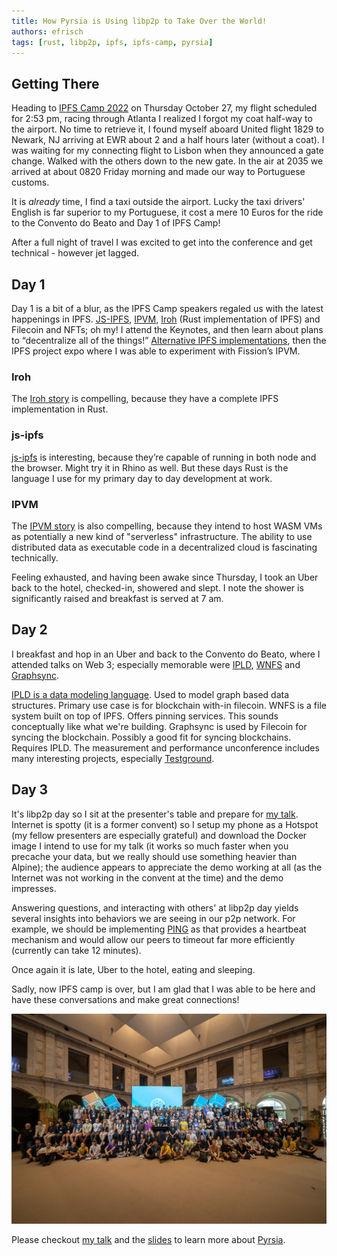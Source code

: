 ```yaml
---
title: How Pyrsia is Using libp2p to Take Over the World!
authors: efrisch
tags: [rust, libp2p, ipfs, ipfs-camp, pyrsia]
---
```

## Getting There
Heading to [IPFS Camp 2022](https://2022.ipfs.camp/) on Thursday October 27, my flight scheduled for 2:53 pm, racing through Atlanta I realized I forgot my coat half-way to the airport. No time to retrieve it, I found myself aboard United flight 1829 to Newark, NJ arriving at EWR about 2 and a half hours later (without a coat). I was waiting for my connecting flight to Lisbon when they announced a gate change. Walked with the others down to the new gate. In the air at 2035 we arrived at about 0820 Friday morning and made our way to Portuguese customs.

It is *already* time, I find a taxi outside the airport. Lucky the taxi drivers' English is far superior to my Portuguese, it cost a mere 10 Euros for the ride to the Convento do Beato and Day 1 of IPFS Camp!

After a full night of travel I was excited to get into the conference and get technical - however jet lagged.


## Day 1
Day 1 is a bit of a blur, as the IPFS Camp speakers regaled us with the latest happenings in IPFS. [JS-IPFS](https://js.ipfs.tech/), [IPVM](https://fission.codes/blog/ipfs-thing-breaking-down-ipvm/), [Iroh](https://iroh.computer/) (Rust implementation of IPFS) and Filecoin and NFTs; oh my! I attend the Keynotes, and then learn about plans to “decentralize all of the things!” [Alternative IPFS implementations](https://youtu.be/HRYREdsLt5k), then the IPFS project expo where I was able to experiment with Fission’s IPVM.

### Iroh
The [Iroh story](https://youtu.be/qPBR2K2X6cs) is compelling, because they have a complete IPFS implementation in Rust.

### js-ipfs
[js-ipfs](https://youtu.be/pXOBE9tfevQ) is interesting, because they’re capable of running in both node and the browser. Might try it in Rhino as well. But these days Rust is the language I use for my primary day to day development at work.

### IPVM
The [IPVM story](https://youtu.be/rzJWk1nlYvs) is also compelling, because they intend to host WASM VMs as potentially a new kind of "serverless" infrastructure. The ability to use distributed data as executable code in a decentralized cloud is fascinating technically.

Feeling exhausted, and having been awake since Thursday, I took an Uber back to the hotel, checked-in, showered and slept. I note the shower is significantly raised and breakfast is served at 7 am.

## Day 2
 I breakfast and hop in an Uber and back to the Convento do Beato, where I attended talks on Web 3; especially memorable were [IPLD](https://ipld.io/), [WNFS](https://guide.fission.codes/developers/webnative/file-system-wnfs) and [Graphsync](https://github.com/myelnet/rs-graphsync).

[IPLD is a data modeling language](https://youtu.be/J_Q6hF_lPiM). Used to model graph based data structures. Primary use case is for blockchain with-in filecoin.
WNFS is a file system built on top of IPFS. Offers pinning services. This sounds conceptually like what we're building.
Graphsync is used by Filecoin for syncing the blockchain. Possibly a good fit for syncing blockchains. Requires IPLD.
The measurement and performance unconference includes many interesting projects, especially [Testground](https://docs.testground.ai/).

## Day 3
It's libp2p day so I sit at the presenter's table and prepare for [my talk](https://youtu.be/aIxmQKWUjNY). Internet is spotty (it is a former convent) so I setup my phone as a Hotspot (my fellow presenters are especially grateful) and download the Docker image I intend to use for my talk (it works so much faster when you precache your data, but we really should use something heavier than Alpine); the audience appears to appreciate the demo working at all (as the Internet was not working in the convent at the time) and the demo impresses.

Answering questions, and interacting with others' at libp2p day yields several insights into behaviors we are seeing in our p2p network. For example, we should be implementing [PING](https://docs.rs/libp2p/latest/libp2p/ping/index.html) as that provides a heartbeat mechanism and would allow our peers to timeout far more efficiently (currently can take 12 minutes).

Once again it is late, Uber to the hotel, eating and sleeping. 

Sadly, now IPFS camp is over, but I am glad that I was able to be here and have these conversations and make great connections!

![IPFS Camp 2022 Group Photo](2022-ipfs-camp-group.png "IPFS Camp 2022 Group Photo")

Please checkout [my talk](https://youtu.be/aIxmQKWUjNY) and the [slides](https://docs.google.com/presentation/d/1rn0NKAoTpxyA2iTPE_8fkEqKI3ke8xu9gnhcLyrm7Dk) to learn more about [Pyrsia](https://pyrsia.io/).
